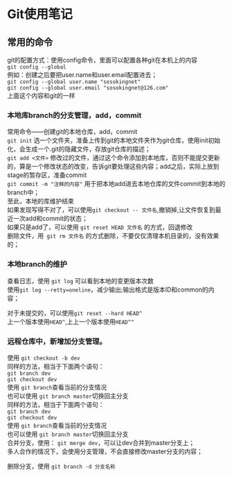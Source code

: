 # Git使用笔记

## 常用的命令
git的配置方式：使用config命令，里面可以配置各种git在本机上的内容   
`git config --global `   
例如：创建之后要把user.name和user.email配置进去；  
   `git config --global user.name "sosokingnet"`  
   `git config --global user.email "sosokingnet@126.com"`   
   上面这个内容和git的一样  

### 本地库branch的分支管理，add，commit
常用命令——创建git的本地仓库，add，commit  
` git init ` 选一个文件夹，准备上传到git的本地文件夹作为git仓库，使用init初始化，会生成一个.git的隐藏文件，存放git仓库的描述；  
` git add <文件> ` 修改过的文件，通过这个命令添加到本地库，否则不能提交更新的，算是一个修改状态的改变，告诉git要处理这些内容；add之后，实际上放到stage的暂存区，准备commit  
` git commit -m "注释的内容" `  用于把本地add进去本地仓库的文件commit到本地的branch中；  
至此，本地的库维护结束  
如果发现写得不对了，可以使用`git checkout -- 文件名`,撤销掉,让文件恢复到最近一次add和commit的状态；   
如果只是add了，可以使用 `git reset HEAD 文件名` 的方式，回退修改  
删除文件，用` git rm 文件名` 的方式删除，不要仅仅清理本机目录的，没有效果的；  

### 本地branch的维护  
查看日志，使用 `git log` 可以看到本地的变更版本次数  
使用`git log --retty=oneline`，减少输出;输出格式是版本ID和common的内容；  

对于未提交的，可以使用`git reset --hard HEAD^`  
上一个版本使用`HEAD^`,上上一个版本使用`HEAD^^`  

### 远程仓库中，新增加分支管理。
使用 `git checkout -b dev`  
同样的方法，相当于下面两个语句：  
` git branch dev `  
` git checkout dev `  
使用 `git branch`查看当前的分支情况  
也可以使用 `git branch master`切换回主分支  
同样的方法，相当于下面两个语句：  
` git branch dev `  
` git checkout dev `  
使用 `git branch`查看当前的分支情况  
也可以使用 `git branch master`切换回主分支  
合并分支，使用： `git merge dev`，可以让dev合并到master分支上；  
多人合作的情况下，会使用分支管理，不会直接修改master分支的内容；  

删除分支，使用 `git branch -d 分支名称`  
